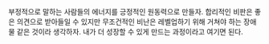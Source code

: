 부정적으로 말하는 사람들의 에너지를 긍정적인 원동력으로 만들자.
합리적인 비판은 좋은 의견으로 받아들일 수 있지만
무조건적인 비난은 레벨업하기 위해 거쳐야 하는 장애물 같은 것이라
생각하자. 
내가 더 성장할 수 있게 만드는 과정이라고 여기면 된다.
